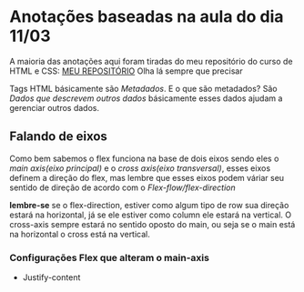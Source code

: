 # Anotações baseadas na aula do dia 11/03

A maioria das anotações aqui foram tiradas do meu repositório do curso de HTML e CSS:
[MEU REPOSITÓRIO](https://github.com/JP-F-F/Cursinho_HTML_CSS)
Olha lá sempre que precisar

Tags HTML básicamente são _Metadados_. E o que são metadados? São _Dados que descrevem outros dados_ básicamente esses dados ajudam a gerenciar outros dados.

## Falando de eixos

Como bem sabemos o flex funciona na base de dois eixos sendo eles o _main axis(eixo principal)_ e o _cross axis(eixo transversal)_, esses eixos definem a direção do flex, mas lembre que esses eixos podem váriar seu sentido de direção de acordo com o _Flex-flow/flex-direction_

**lembre-se** se o flex-direction, estiver como algum tipo de row sua direção estará na horizontal, já se ele estiver como column ele estará na vertical. O cross-axis sempre estará no sentido oposto do main, ou seja se o main está na horizontal o cross está na vertical.

### Configurações Flex que alteram o main-axis

* Justify-content